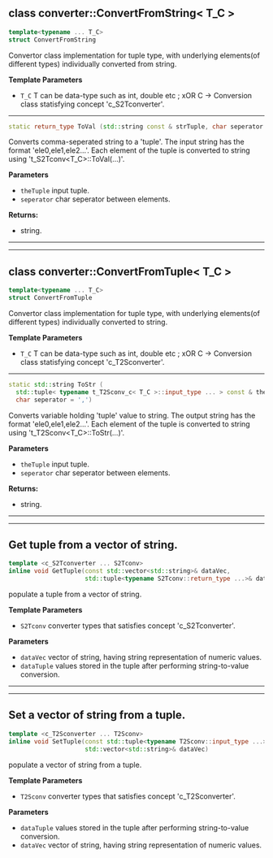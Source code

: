 ## class converter::ConvertFromString< T_C >

```c++
template<typename ... T_C>
struct ConvertFromString
```

Convertor class implementation for tuple type, with underlying elements(of different types) individually converted from string.  

**Template Parameters**
 - `T_C`   T can be data-type such as int, double etc ; xOR C -> Conversion class statisfying concept 'c_S2Tconverter'.

---

```c++
static return_type ToVal (std::string const & strTuple, char seperator = ',')
```
Converts comma-seperated string to a 'tuple'. The input string has the format 'ele0,ele1,ele2...'. Each element of the tuple is converted to string using 't_S2Tconv<T_C>::ToVal(...)'. 

**Parameters**
- `theTuple` input tuple. 
- `seperator` char seperator between elements. 

**Returns:**
- string. 

---

---

## class converter::ConvertFromTuple< T_C >

```c++
template<typename ... T_C>
struct ConvertFromTuple
```

Convertor class implementation for tuple type, with underlying elements(of different types) individually converted to string.  

**Template Parameters**
- `T_C`                   T can be data-type such as int, double etc ; xOR C -> Conversion class statisfying concept 'c_T2Sconverter'.

---

```c++
static std::string ToStr (
  std::tuple< typename t_T2Sconv_c< T_C >::input_type ... > const & theTuple,
  char seperator = ',')
```
Converts variable holding 'tuple' value to string. The output string has the format 'ele0,ele1,ele2...'. Each element of the tuple is converted to string using 't_T2Sconv<T_C>::ToStr(...)'. 

**Parameters**
- `theTuple` input tuple. 
- `seperator` char seperator between elements. 

**Returns:**
- string. 

---

---

## Get tuple from a vector of string.

```c++
template <c_S2Tconverter ... S2Tconv>
inline void GetTuple(const std::vector<std::string>& dataVec,
                     std::tuple<typename S2Tconv::return_type ...>& dataTuple)
```
populate a tuple from a vector of string.

**Template Parameters**
- `S2Tconv`             converter types that satisfies concept 'c_S2Tconverter'.

**Parameters**
- `dataVec`             vector of string, having string representation of numeric values.
- `dataTuple`           values stored in the tuple after performing string-to-value conversion.

---

---

## Set a vector of string from a tuple.

```c++
template <c_T2Sconverter ... T2Sconv>
inline void SetTuple(const std::tuple<typename T2Sconv::input_type ...>& dataTuple,
                     std::vector<std::string>& dataVec)
```

populate a vector of string from a tuple.

**Template Parameters**
- `T2Sconv`             converter types that satisfies concept 'c_T2Sconverter'.

**Parameters**
- `dataTuple`           values stored in the tuple after performing string-to-value conversion.
- `dataVec`             vector of string, having string representation of numeric values.
